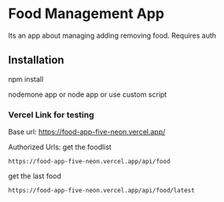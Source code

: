 # Food Management App

Its an app about managing adding removing food. Requires auth

## Installation

npm install

nodemone app or node app
or use custom script

### Vercel Link for testing

Base url:
https://food-app-five-neon.vercel.app/

Authorized Urls:
get the foodlist

    https://food-app-five-neon.vercel.app/api/food

get the last food

    https://food-app-five-neon.vercel.app/api/food/latest
